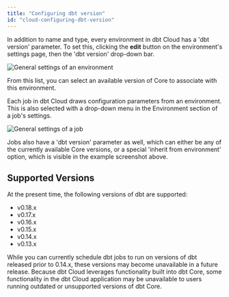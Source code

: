```yaml
---
title: "Configuring dbt version"
id: "cloud-configuring-dbt-version"
---
```


In addition to name and type, every environment in dbt Cloud has a 'dbt version' parameter. To set this, clicking the **edit** button on the environment's settings page, then the 'dbt version' drop-down bar.

<img src="/static/img/dbt-cloud-environment-parameters.png" title="General settings of an environment"/>

From this list, you can select an available version of Core to associate with this environment.

Each job in dbt Cloud draws configuration parameters from an environment. This is also selected with a drop-down menu in the Environment section of a job's settings.

<img src="/static/img/dbt-cloud-job-parameters.png" title="General settings of a job"/>

Jobs also have a 'dbt version' parameter as well, which can either be any of the currently available Core versions, or a special 'inherit from environment' option, which is visible in the example screenshot above.

## Supported Versions

At the present time, the following versions of dbt are supported:

 - v0.18.x
 - v0.17.x
 - v0.16.x
 - v0.15.x
 - v0.14.x
 - v0.13.x

While you can currently schedule dbt jobs to run on versions of dbt released prior to 0.14.x, these versions may become unavailable in a future release. Because dbt Cloud leverages functionality built into dbt Core, some functionality in the dbt Cloud application may be unavailable to users running outdated or unsupported versions of dbt Core.
